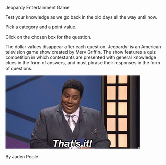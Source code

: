 Jeopardy Entertainment Game

Test your knowledge as we go back in the old days all the way until now. 


Pick a category and a point value.

Click on the chosen box for the question.

The dollar values disappear after each question.
Jeopardy! is an American television game show created by Merv Griffin. The show features a quiz competition in which contestants are presented with general knowledge clues in the form of answers, and must phrase their responses in the form of questions.

<img src="thats.it.webp">

By Jaden Poole